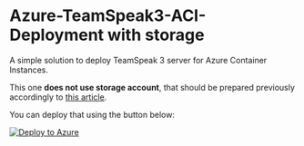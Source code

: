 # Azure-TeamSpeak3-ACI-Deployment with storage
A simple solution to deploy TeamSpeak 3 server for Azure Container Instances.

This one **does not use storage account**, that should be prepared previously accordingly to [this article](https://www.chroscielski.pl/pay-as-you-go-teamspeak-3-hosting-with-azure-container-instances/).

You can deploy that using the button below:

[![Deploy to Azure](https://aka.ms/deploytoazurebutton)](https://portal.azure.com/#create/Microsoft.Template/uri/https%3A%2F%2Fraw.githubusercontent.com%2FChroscielski%2FAzure-TeamSpeak3-ACI-Deployment%2Fmaster%2Fazuredeploy.json)

